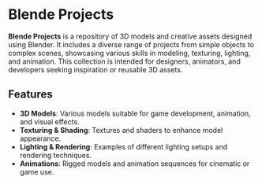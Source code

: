 # Blende Projects

**Blende Projects** is a repository of 3D models and creative assets designed using Blender. It includes a diverse range of projects from simple objects to complex scenes, showcasing various skills in modeling, texturing, lighting, and animation. This collection is intended for designers, animators, and developers seeking inspiration or reusable 3D assets.

## Features

- **3D Models**: Various models suitable for game development, animation, and visual effects.
- **Texturing & Shading**: Textures and shaders to enhance model appearance.
- **Lighting & Rendering**: Examples of different lighting setups and rendering techniques.
- **Animations**: Rigged models and animation sequences for cinematic or game use.

